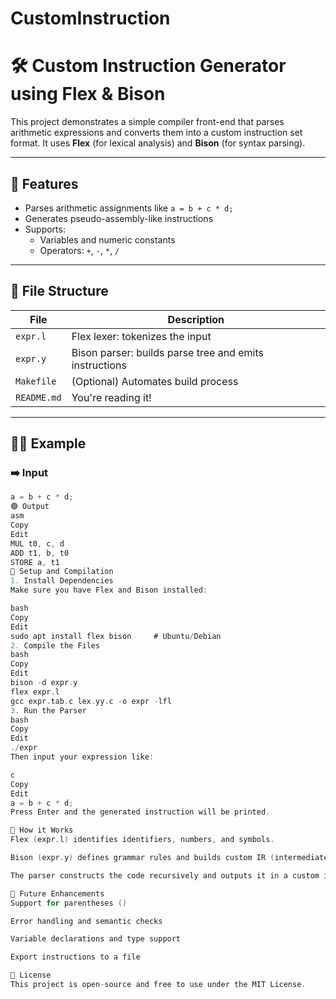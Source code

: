# CustomInstruction
# 🛠️ Custom Instruction Generator using Flex & Bison

This project demonstrates a simple compiler front-end that parses arithmetic expressions and converts them into a custom instruction set format. It uses **Flex** (for lexical analysis) and **Bison** (for syntax parsing).

---

## 📌 Features

- Parses arithmetic assignments like `a = b + c * d;`
- Generates pseudo-assembly-like instructions
- Supports:
  - Variables and numeric constants
  - Operators: `+`, `-`, `*`, `/`

---

## 📁 File Structure

| File        | Description                                 |
|-------------|---------------------------------------------|
| `expr.l`    | Flex lexer: tokenizes the input             |
| `expr.y`    | Bison parser: builds parse tree and emits instructions |
| `Makefile`  | (Optional) Automates build process          |
| `README.md` | You're reading it!                          |

---

## 🧑‍💻 Example

### ➡️ Input
```c
a = b + c * d;
🟢 Output
asm
Copy
Edit
MUL t0, c, d
ADD t1, b, t0
STORE a, t1
🔧 Setup and Compilation
1. Install Dependencies
Make sure you have Flex and Bison installed:

bash
Copy
Edit
sudo apt install flex bison     # Ubuntu/Debian
2. Compile the Files
bash
Copy
Edit
bison -d expr.y
flex expr.l
gcc expr.tab.c lex.yy.c -o expr -lfl
3. Run the Parser
bash
Copy
Edit
./expr
Then input your expression like:

c
Copy
Edit
a = b + c * d;
Press Enter and the generated instruction will be printed.

🧠 How it Works
Flex (expr.l) identifies identifiers, numbers, and symbols.

Bison (expr.y) defines grammar rules and builds custom IR (intermediate representation) using temporary registers.

The parser constructs the code recursively and outputs it in a custom instruction format.

🚀 Future Enhancements
Support for parentheses ()

Error handling and semantic checks

Variable declarations and type support

Export instructions to a file

📜 License
This project is open-source and free to use under the MIT License.
